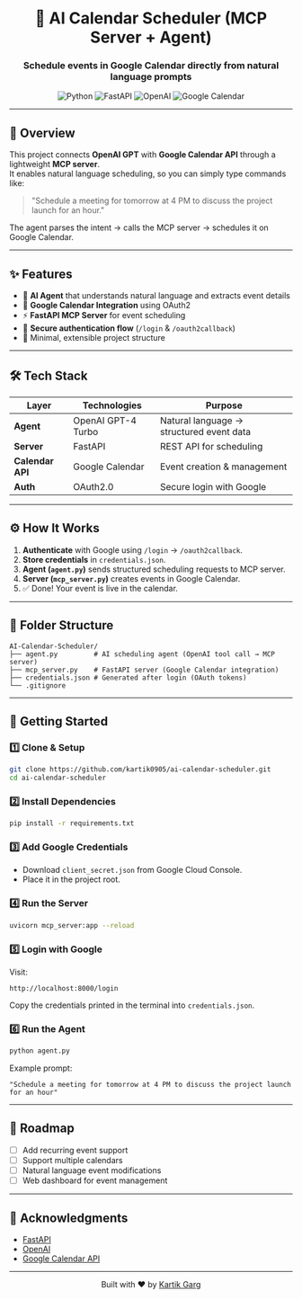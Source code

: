 
<div align="center">

# 📅 AI Calendar Scheduler (MCP Server + Agent)  
### Schedule events in Google Calendar directly from natural language prompts

</div>

<p align="center">
  <img src="https://img.shields.io/badge/Python-3776AB?style=for-the-badge&logo=python&logoColor=white" alt="Python"/>
  <img src="https://img.shields.io/badge/FastAPI-009688?style=for-the-badge&logo=fastapi&logoColor=white" alt="FastAPI"/>
  <img src="https://img.shields.io/badge/OpenAI-412991?style=for-the-badge&logo=openai&logoColor=white" alt="OpenAI"/>
  <img src="https://img.shields.io/badge/Google%20Calendar-4285F4?style=for-the-badge&logo=googlecalendar&logoColor=white" alt="Google Calendar"/>
</p>

---

## 📌 Overview

This project connects **OpenAI GPT** with **Google Calendar API** through a lightweight **MCP server**.  
It enables natural language scheduling, so you can simply type commands like:

> "Schedule a meeting for tomorrow at 4 PM to discuss the project launch for an hour."

The agent parses the intent → calls the MCP server → schedules it on Google Calendar.

---

## ✨ Features

- 🤖 **AI Agent** that understands natural language and extracts event details  
- 📅 **Google Calendar Integration** using OAuth2  
- ⚡ **FastAPI MCP Server** for event scheduling  
- 🔑 **Secure authentication flow** (`/login` & `/oauth2callback`)  
- 📂 Minimal, extensible project structure  

---

## 🛠️ Tech Stack

| Layer | Technologies | Purpose |
|------|--------------|---------|
| **Agent** | OpenAI GPT-4 Turbo | Natural language → structured event data |
| **Server** | FastAPI | REST API for scheduling |
| **Calendar API** | Google Calendar | Event creation & management |
| **Auth** | OAuth2.0 | Secure login with Google |

---

## ⚙️ How It Works

1. **Authenticate** with Google using `/login` → `/oauth2callback`.  
2. **Store credentials** in `credentials.json`.  
3. **Agent (`agent.py`)** sends structured scheduling requests to MCP server.  
4. **Server (`mcp_server.py`)** creates events in Google Calendar.  
5. ✅ Done! Your event is live in the calendar.

---

## 📂 Folder Structure

```
AI-Calendar-Scheduler/
├── agent.py         # AI scheduling agent (OpenAI tool call → MCP server)
├── mcp_server.py    # FastAPI server (Google Calendar integration)
├── credentials.json # Generated after login (OAuth tokens)
└── .gitignore
```

---

## 🚦 Getting Started

### 1️⃣ Clone & Setup
```bash
git clone https://github.com/kartik0905/ai-calendar-scheduler.git
cd ai-calendar-scheduler
```

### 2️⃣ Install Dependencies
```bash
pip install -r requirements.txt
```

### 3️⃣ Add Google Credentials
- Download `client_secret.json` from Google Cloud Console.  
- Place it in the project root.  

### 4️⃣ Run the Server
```bash
uvicorn mcp_server:app --reload
```

### 5️⃣ Login with Google
Visit:
```
http://localhost:8000/login
```
Copy the credentials printed in the terminal into `credentials.json`.

### 6️⃣ Run the Agent
```bash
python agent.py
```
Example prompt:
```
"Schedule a meeting for tomorrow at 4 PM to discuss the project launch for an hour"
```

---

## 📌 Roadmap

- [ ] Add recurring event support  
- [ ] Support multiple calendars  
- [ ] Natural language event modifications  
- [ ] Web dashboard for event management  

---

## 🙌 Acknowledgments

- [FastAPI](https://fastapi.tiangolo.com/)  
- [OpenAI](https://openai.com/)  
- [Google Calendar API](https://developers.google.com/calendar)  

---

<div align="center">
  Built with ❤️ by <a href="https://github.com/kartik0905">Kartik Garg</a>
</div>
